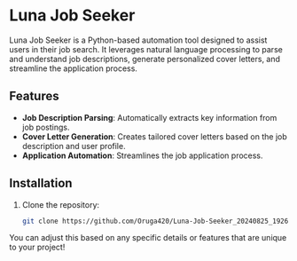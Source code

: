 # Luna Job Seeker

Luna Job Seeker is a Python-based automation tool designed to assist users in their job search. It leverages natural language processing to parse and understand job descriptions, generate personalized cover letters, and streamline the application process.

## Features
- **Job Description Parsing**: Automatically extracts key information from job postings.
- **Cover Letter Generation**: Creates tailored cover letters based on the job description and user profile.
- **Application Automation**: Streamlines the job application process.

## Installation

1. Clone the repository:
   ```bash
   git clone https://github.com/Oruga420/Luna-Job-Seeker_20240825_192642.git

You can adjust this based on any specific details or features that are unique to your project!
